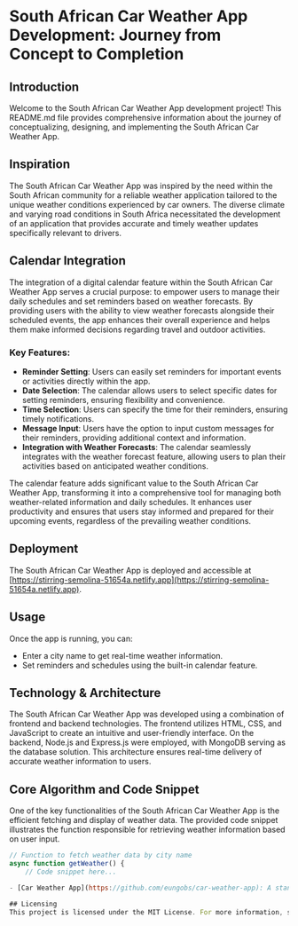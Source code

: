 # South African Car Weather App Development: Journey from Concept to Completion

## Introduction
Welcome to the South African Car Weather App development project! This README.md file provides comprehensive information about the journey of conceptualizing,
designing, and implementing the South African Car Weather App.

## Inspiration
The South African Car Weather App was inspired by the need within the South African community for a reliable weather application tailored to the unique weather conditions experienced by car owners. 
The diverse climate and varying road conditions in South Africa necessitated the development of an application that provides accurate and timely weather updates specifically relevant to drivers.

## Calendar Integration
The integration of a digital calendar feature within the South African Car Weather App serves a crucial purpose: to empower users to manage their daily schedules and
set reminders based on weather forecasts. By providing users with the ability to view weather forecasts alongside their scheduled events, the app enhances their overall experience and
helps them make informed decisions regarding travel and outdoor activities.

### Key Features:
- **Reminder Setting**: Users can easily set reminders for important events or activities directly within the app.
- **Date Selection**: The calendar allows users to select specific dates for setting reminders, ensuring flexibility and convenience.
- **Time Selection**: Users can specify the time for their reminders, ensuring timely notifications.
- **Message Input**: Users have the option to input custom messages for their reminders, providing additional context and information.
- **Integration with Weather Forecasts**: The calendar seamlessly integrates with the weather forecast feature, allowing users to plan their activities based on anticipated weather conditions.

The calendar feature adds significant value to the South African Car Weather App, transforming it into a comprehensive tool for managing both weather-related information and daily schedules.
It enhances user productivity and ensures that users stay informed and prepared for their upcoming events, regardless of the prevailing weather conditions.

## Deployment
The South African Car Weather App is deployed and accessible at [https://stirring-semolina-51654a.netlify.app](https://stirring-semolina-51654a.netlify.app).

## Usage
Once the app is running, you can:

- Enter a city name to get real-time weather information.
- Set reminders and schedules using the built-in calendar feature.


## Technology & Architecture
The South African Car Weather App was developed using a combination of frontend and backend technologies. The frontend utilizes HTML, CSS, and JavaScript to create an intuitive and user-friendly interface. 
On the backend, Node.js and Express.js were employed, with MongoDB serving as the database solution. This architecture ensures real-time delivery of accurate weather information to users.

## Core Algorithm and Code Snippet
One of the key functionalities of the South African Car Weather App is the efficient fetching and display of weather data. 
The provided code snippet illustrates the function responsible for retrieving weather information based on user input.

```javascript
// Function to fetch weather data by city name
async function getWeather() {
    // Code snippet here...

- [Car Weather App](https://github.com/eungobs/car-weather-app): A standalone version of the weather feature in this app.

## Licensing
This project is licensed under the MIT License. For more information, see the [LICENSE](LICENSE) file.
